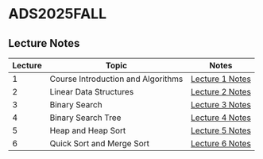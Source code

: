 # ADS2025FALL

## Lecture Notes

| Lecture | Topic | Notes |
|---------|-------|-------|
| 1 | Course Introduction and Algorithms | [Lecture 1 Notes](./lecture01.md) |
| 2 | Linear Data Structures | [Lecture 2 Notes](./lecture02.md) |
| 3 | Binary Search | [Lecture 3 Notes](./lecture03.md) |
| 4 | Binary Search Tree | [Lecture 4 Notes](./lecture04.md) |
| 5 | Heap and Heap Sort | [Lecture 5 Notes](./lecture05.md) |
| 6 | Quick Sort and Merge Sort | [Lecture 6 Notes](./lecture06.md) |